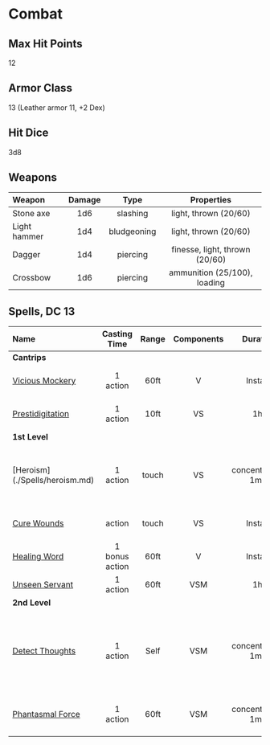 Combat
======

Max Hit Points
--------------
12

Armor Class
-----------
13 (Leather armor 11, +2 Dex)

Hit Dice
--------
3d8

Weapons
--------------
| Weapon | Damage | Type | Properties |
| :------| :----: | :---: | :---: |
|Stone axe |  1d6 | slashing | light, thrown (20/60) |
|Light hammer | 1d4 | bludgeoning | light, thrown (20/60) |
|Dagger | 1d4 | piercing | finesse, light, thrown (20/60) |
|Crossbow | 1d6 | piercing | ammunition (25/100), loading |


Spells, DC 13
--------
|Name | Casting Time | Range | Components | Duration | Damage |  Notes |
|:--- | :----------: | :---: | :--------: | :------: | :----: | ---- |
| __Cantrips__ |
|[Vicious Mockery](./Spells/vicious_mockery.md)| 1 action | 60ft | V | Instant | 1d4 psychic dmg | Wisdom Save |
| [Prestidigitation](./Spells/prestidigitation.md) | 1 action | 10ft | VS | 1hr | - | up to 3 active effects |
| __1st Level__ |
|[Heroism] (./Spells/heroism.md) | 1 action | touch | VS | concentration, 1min | - | 1 creature immmunte to frighten, +3 hp per round |
|[Cure Wounds](./Spells/cure_wounds.md) |  action | touch | VS | Instant | - | 1d8 +3 hp to living creature |
|[Healing Word](./Spells/healing_word.md) | 1 bonus action | 60ft | V | Instant | - | 1d4 +3 hp to living creature |
| [Unseen Servant](./Spells/unseen_servant.md) | 1 action | 60ft | VSM | 1hr | - | AC 10, 1hp Str 2 |
| __2nd Level__ |
|[Detect Thoughts](./Spells/detect_thoughts.md) | 1 action | Self | VSM | concentration, 1min | Wisdom save on deeper probing, detect creatures in 30ft range |
|[Phantasmal Force](./Spells/phantasmal_force.md)| 1 action | 60ft| VSM | concentration, 1min| 1d6 | Must use action to investigate (Int save) |



